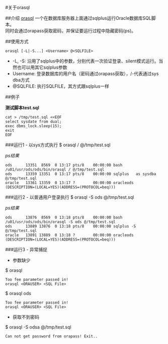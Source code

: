 #关于orasql

##介绍
[orasql](orasql) 一个在数据库服务器上面通过sqlplus运行Oracle数据库SQL脚本。  
同时会通过orapass获取密码，并保证要运行过程中隐藏密码(ps)。  

##使用方式

    orasql [-L|-S...] <Username> @<SQLFILE>  

* -L, -S: 沿用了sqlplus中的参数，分别代表一次验证登录、silent模式运行。当然也可以用其它sqlplus参数  
* Username: 登录数据库的用户名（密码通过orapass获取），/-代表通过sys dba方式  
* @SQLFILE: 执行SQLFILE，其方式跟sqlplus一样  

##例子

**测试脚本test.sql**  

    cat > /tmp/test.sql <<EOF
    select sysdate from dual;
    exec dbms_lock.sleep(15);
    exit
    EOF

###运行1 - 以sys方式执行
$ orasql / @/tmp/test.sql  

*ps结果*  

    ods      13351  8569  0 13:17 pts/8    00:00:00 bash /u01/usr/ods/ods/bin/orasql / @/tmp/test.sql  
    ods      13359 13351  0 13:17 pts/8    00:00:00 sqlplus   as sysdba @/tmp/test.sql  
    oracle   13361 13359  0 13:17 ?        00:00:00 oracleods (DESCRIPTION=(LOCAL=YES)(ADDRESS=(PROTOCOL=beq)))  

###运行2 - 以普通用户登录执行 
$ orasql -S ods @/tmp/test.sql  

*ps结果*  

    ods      13876  8569  0 13:18 pts/8    00:00:00 bash /u01/usr/ods/ods/bin/orasql -S ods @/tmp/test.sql  
    ods      13889 13876  0 13:18 pts/8    00:00:00 sqlplus -S     @/tmp/test.sql  
    oracle   13891 13889  0 13:18 ?        00:00:00 oracleods (DESCRIPTION=(LOCAL=YES)(ADDRESS=(PROTOCOL=beq)))  

###运行3 - 异常捕捉

* 参数缺少  

$ orasql   

    Too fee parameter passed in!  
    orasql <ORAUSER> <SQL File>  
 
$ orasql ods 
    
    Too fee parameter passed in!  
    orasql <ORAUSER> <SQL File>  

* 获取不到密码  

$ orasql -S odsa @/tmp/test.sql  

    Can not get password from orapass! Exit..  

